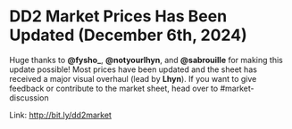 # DD2 Market Prices Has Been Updated (December 6th, 2024)
Huge thanks to **@fysho_**, **@notyourlhyn**, and **@sabrouille** for making this update possible! Most prices have been updated and the sheet has received a major visual overhaul (lead by **Lhyn**). If you want to give feedback or contribute to the market sheet, head over to #market-discussion

Link: http://bit.ly/dd2market